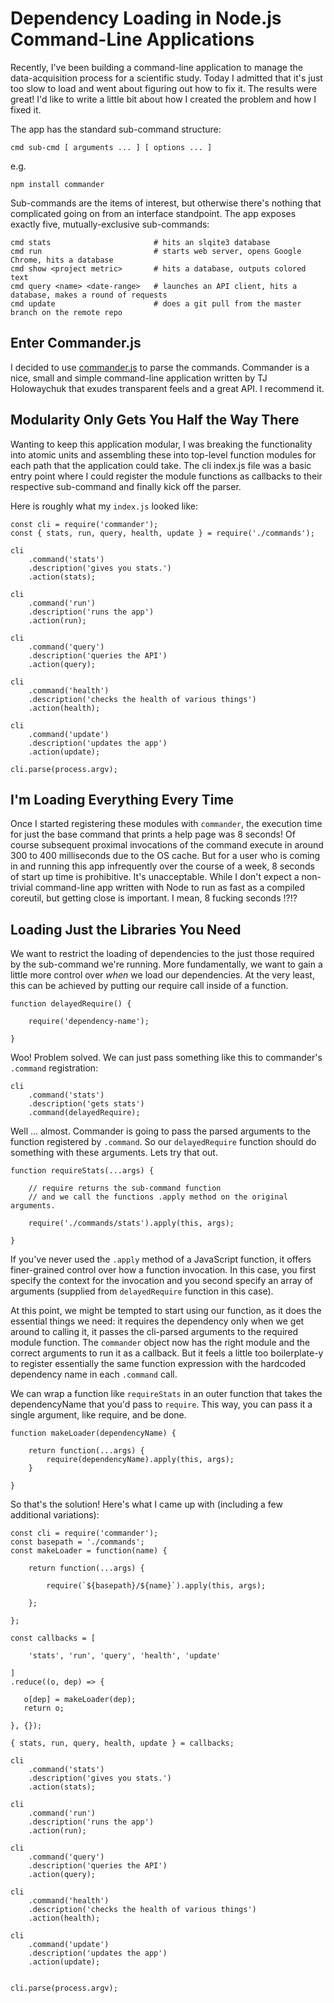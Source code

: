 # Dependency Loading in Node.js Command-Line Applications

Recently, I've been building a command-line application to manage the data-acquisition process for a scientific study.  Today I admitted that it's just too slow to load and went about figuring out how to fix it.  The results were great! I'd like to write a little bit about how I created the problem and how I fixed it.
 
The app has the standard sub-command structure: 

`cmd sub-cmd [ arguments ... ] [ options ... ]`

e.g.

````
npm install commander
````

Sub-commands are the items of interest, but otherwise there's nothing that complicated going on from an interface standpoint. The app exposes exactly five, mutually-exclusive sub-commands:

````
cmd stats                       # hits an slqite3 database
cmd run                         # starts web server, opens Google Chrome, hits a database
cmd show <project metric>       # hits a database, outputs colored text
cmd query <name> <date-range>   # launches an API client, hits a database, makes a round of requests
cmd update                      # does a git pull from the master branch on the remote repo
````

## Enter Commander.js 

I decided to use [commander.js](https://github.com/tj/commander.js) to parse the commands. Commander is a nice, small and simple command-line application written by TJ Holowaychuk that exudes transparent feels and a great API. I recommend it.

## Modularity Only Gets You Half the Way There

Wanting to keep this application modular, I was breaking the functionality into atomic units and assembling these into top-level function modules for each path that the application could take. The cli index.js file was a basic entry point where I could register the module functions as callbacks to their respective sub-command and finally kick off the parser. 

Here is roughly what my `index.js` looked like: 

````
const cli = require('commander');
const { stats, run, query, health, update } = require('./commands');

cli
    .command('stats')
    .description('gives you stats.')
    .action(stats);

cli
    .command('run')
    .description('runs the app')
    .action(run);

cli
    .command('query')
    .description('queries the API')
    .action(query);

cli
    .command('health')
    .description('checks the health of various things')
    .action(health);

cli
    .command('update')
    .description('updates the app')
    .action(update);

cli.parse(process.argv);
````

## I'm Loading Everything Every Time

Once I started registering these modules with `commander`, the execution time for just the base command that prints a help page was 8 seconds! Of course subsequent proximal invocations of the command execute in around 300 to 400 milliseconds due to the OS cache. But for a user who is coming in and running this app infrequently over the course of a week, 8 seconds of start up time is prohibitive. It's unacceptable. While I don't expect a non-trivial command-line app written with Node to run as fast as a compiled coreutil, but getting close is important. I mean, 8 fucking seconds !?!?

## Loading Just the Libraries You Need

We want to restrict the loading of dependencies to the just those required by the sub-command we're running. More fundamentally, we want to gain a little more control over *when* we load our dependencies.  At the very least, this can be achieved by putting our require call inside of a function.

````
function delayedRequire() {

    require('dependency-name');

}
````

Woo! Problem solved. We can just pass something like this to commander's `.command` registration:

````
cli
    .command('stats')
    .description('gets stats')
    .command(delayedRequire);
````


Well ... almost.  Commander is going to pass the parsed arguments to the function registered by `.command`. So our `delayedRequire` function should do something with these arguments. Lets try that out.

````
function requireStats(...args) {
    
    // require returns the sub-command function
    // and we call the functions .apply method on the original arguments.

    require('./commands/stats').apply(this, args);

}
````

If you've never used the `.apply` method of a JavaScript function, it offers finer-grained control over how a function invocation. In this case, you first specify the context for the invocation and you second specify an array of arguments (supplied from `delayedRequire` function in this case).

At this point, we might be tempted to start using our function, as it does the essential things we need: it requires the dependency only when we get around to calling it, it passes the cli-parsed arguments to the required module function. The `commander` object now has the right module and the correct arguments to run it as a callback. But it feels a little too boilerplate-y to register essentially the same function expression with the hardcoded dependency name in each `.command` call.

We can wrap a function like `requireStats` in an outer function that takes the dependencyName that you'd pass to `require`. This way, you can pass it a single argument, like require, and be done. 

````
function makeLoader(dependencyName) {

    return function(...args) {
        require(dependencyName).apply(this, args);
    }

}
````

So that's the solution! Here's what I came up with (including a few additional variations):


````
const cli = require('commander');
const basepath = './commands';
const makeLoader = function(name) {

    return function(...args) {

        require(`${basepath}/${name}`).apply(this, args);

    };

};

const callbacks = [

    'stats', 'run', 'query', 'health', 'update'

]
.reduce((o, dep) => {

   o[dep] = makeLoader(dep);
   return o;

}, {});

{ stats, run, query, health, update } = callbacks; 

cli
    .command('stats')
    .description('gives you stats.')
    .action(stats);

cli
    .command('run')
    .description('runs the app')
    .action(run);

cli
    .command('query')
    .description('queries the API')
    .action(query);

cli
    .command('health')
    .description('checks the health of various things')
    .action(health);

cli
    .command('update')
    .description('updates the app')
    .action(update);


cli.parse(process.argv);
````
